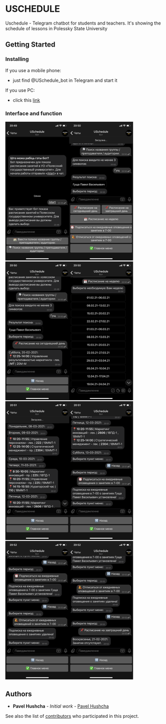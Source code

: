 # USCHEDULE

Uschedule - Telegram chatbot for students and teachers.
It's showing the schedule of lessons in Polessky State University

## Getting Started

### Installing

If you use a mobile phone:
- just find @USchedule_bot in Telegram and start it

If you use PC:
- click this [link](https://t.me/USchedule_bot)

### Interface and function

<img src="https://github.com/pavel-hushcha/Uschedule_bot/blob/master/docs/IMG_4984.PNG" width="200" /><img src="https://github.com/pavel-hushcha/Uschedule_bot/blob/master/docs/IMG_4985.PNG" width="200" /><img src="https://github.com/pavel-hushcha/Uschedule_bot/blob/master/docs/IMG_4986.PNG" width="200" /><img src="https://github.com/pavel-hushcha/Uschedule_bot/blob/master/docs/IMG_4987.PNG" width="200" /><img src="https://github.com/pavel-hushcha/Uschedule_bot/blob/master/docs/IMG_4988.PNG" width="200" /><img src="https://github.com/pavel-hushcha/Uschedule_bot/blob/master/docs/IMG_4989.PNG" width="200" /><img src="https://github.com/pavel-hushcha/Uschedule_bot/blob/master/docs/IMG_4990.PNG" width="200" /><img src="https://github.com/pavel-hushcha/Uschedule_bot/blob/master/docs/IMG_4991.PNG" width="200" />

## Authors

* **Pavel Hushcha** - *Initial work* - [Pavel Hushcha](https://github.com/pavel-hushcha)

See also the list of [contributors](https://github.com/pavel-hushcha/Uschedule_bot/contributors) who participated in this project.
